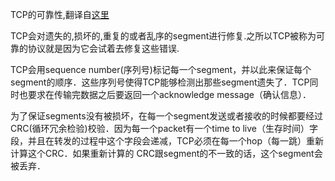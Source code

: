 TCP的可靠性,翻译自[这里](https://www.inetdaemon.com/tutorials/internet/tcp/reliability.shtml)

TCP会对遗失的,损坏的,重复的或者乱序的segment进行修复.之所以TCP被称为可靠的协议就是因为它会试着去修复这些错误.

TCP会用sequence number(序列号)标记每一个segment，并以此来保证每个segment的顺序．这些序列号使得TCP能够检测出那些segment遗失了．TCP同时也要求在传输完数据之后要返回一个acknowledge message（确认信息）．

为了保证segments没有被损坏，在每一个segment发送或者接收的时候都要经过CRC(循环冗余检验)校验．因为每一个packet有一个time to live（生存时间）字段，并且在转发的过程中这个字段会递减，TCP必须在每一个hop（每一跳）重新计算这个CRC．如果重新计算的 CRC跟segment的不一致的话，这个segment会被丢弃．